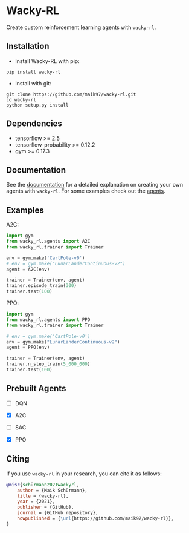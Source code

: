 # Wacky-RL

Create custom reinforcement learning agents with `wacky-rl`.

## Installation

- Install Wacky-RL with pip:

```
pip install wacky-rl
```

- Install with git:

```
git clone https://github.com/maik97/wacky-rl.git
cd wacky-rl
python setup.py install
```

## Dependencies

- tensorflow >= 2.5
- tensorflow-probability >= 0.12.2
- gym >= 0.17.3

## Documentation 

See the [documentation](https://wacky-rl.rtfd.io) for a detailed explanation on creating your own agents with `wacky-rl`.
For some examples check out the [agents](https://github.com/maik97/wacky-rl/tree/master/wacky_rl/agents).

## Examples

A2C:
```python
import gym
from wacky_rl.agents import A2C
from wacky_rl.trainer import Trainer

env = gym.make('CartPole-v0')
# env = gym.make("LunarLanderContinuous-v2")
agent = A2C(env)

trainer = Trainer(env, agent)
trainer.episode_train(300)
trainer.test(100)
```

PPO:
```python
import gym
from wacky_rl.agents import PPO
from wacky_rl.trainer import Trainer

# env = gym.make('CartPole-v0')
env = gym.make("LunarLanderContinuous-v2")
agent = PPO(env)

trainer = Trainer(env, agent)
trainer.n_step_train(5_000_000)
trainer.test(100)
```

## Prebuilt Agents

- [ ] DQN
- [x] A2C 
- [ ] SAC
- [x] PPO


## Citing

If you use `wacky-rl` in your research, you can cite it as follows:

```bibtex
@misc{schürmann2021wackyrl,
    author = {Maik Schürmann},
    title = {wacky-rl},
    year = {2021},
    publisher = {GitHub},
    journal = {GitHub repository},
    howpublished = {\url{https://github.com/maik97/wacky-rl}},
}
```
